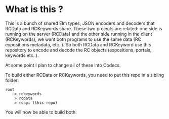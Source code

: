 # What is this ?

This is a bunch of shared Elm types, JSON encoders and decoders that RCData and RCKeywords share.
These two projects are related: one side is running on the server (RCData) and the other side running in the client (RCKeywords), we want both programs to use the same data (RC expositions metadata, etc..). So both RCData and RCKeyword use this repository to encode and decode the RC objects (expositions, portals, keywords etc..).

At some point I plan to change all of these into Codecs. 

To build either RCData or RCKeywords, you need to put this repo in a sibling folder:

```
root 
	> rckeywords
	> rcdata
	> rcapi (this repo)
```

You will now be able to build both.

